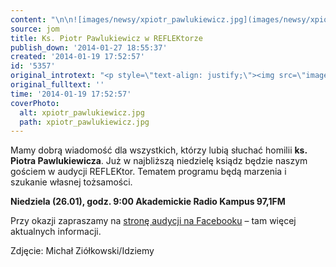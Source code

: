 ```yaml
---
content: "\n\n![images/newsy/xpiotr_pawlukiewicz.jpg](images/newsy/xpiotr_pawlukiewicz.jpg)Mamy dobrą wiadomość dla wszystkich, którzy lubią słuchać homilii\_**ks. Piotra Pawlukiewicza**. Już w najbliższą niedzielę ksiądz będzie naszym gościem w audycji REFLEKtor. Tematem programu będą marzenia i szukanie własnej tożsamości.\n\r\n\n**Niedziela (26.01), godz. 9:00\nAkademickie Radio Kampus 97,1FM**\n\r\nPrzy okazji zapraszamy na [stronę audycji na Facebooku](https://www.facebook.com/reflektor971)\_– tam więcej aktualnych informacji.\n\r\n\nZdjęcie: Michał Ziółkowski/Idziemy\n"
source: jom
title: Ks. Piotr Pawlukiewicz w REFLEKtorze
publish_down: '2014-01-27 18:55:37'
created: '2014-01-19 17:52:57'
id: '5357'
original_introtext: "<p style=\"text-align: justify;\"><img src=\"images/newsy/xpiotr_pawlukiewicz.jpg\" border=\"0\" width=\"250\" height=\"165\" style=\"border: 0; float: left; margin-left: 10px; margin-right: 10px;\" />Mamy dobrą wiadomość dla wszystkich, którzy lubią słuchać homilii\_<strong>ks. Piotra Pawlukiewicza</strong>. Już w najbliższą niedzielę ksiądz będzie naszym gościem w audycji REFLEKtor. Tematem programu będą marzenia i szukanie własnej tożsamości.</p>\r\n<p><strong>Niedziela (26.01), godz. 9:00<br />Akademickie Radio Kampus 97,1FM</strong></p>\r\n<p><br />Przy okazji zapraszamy na <a href=\"https://www.facebook.com/reflektor971\">stronę audycji na Facebooku</a>\_– tam więcej aktualnych informacji.</p>\r\n<p>Zdjęcie: Michał Ziółkowski/Idziemy</p>"
original_fulltext: ''
time: '2014-01-19 17:52:57'
coverPhoto:
  alt: xpiotr_pawlukiewicz.jpg
  path: xpiotr_pawlukiewicz.jpg
---
```

Mamy dobrą wiadomość dla wszystkich, którzy lubią słuchać homilii **ks. Piotra Pawlukiewicza**. Już w najbliższą niedzielę ksiądz będzie naszym gościem w audycji REFLEKtor. Tematem programu będą marzenia i szukanie własnej tożsamości.


**Niedziela (26.01), godz. 9:00
Akademickie Radio Kampus 97,1FM**

Przy okazji zapraszamy na [stronę audycji na Facebooku](https://www.facebook.com/reflektor971) – tam więcej aktualnych informacji.


Zdjęcie: Michał Ziółkowski/Idziemy


<!--{{json:{"created_date":"2014-01-19 17:52:57","publish_down":"2014-01-27 18:55:37","id":"5357"}}}-->